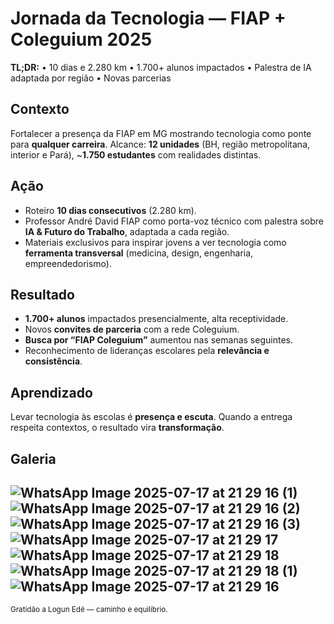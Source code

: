 # Jornada da Tecnologia — FIAP + Coleguium 2025
**TL;DR:** • 10 dias e 2.280 km • 1.700+ alunos impactados • Palestra de IA adaptada por região • Novas parcerias

## Contexto
Fortalecer a presença da FIAP em MG mostrando tecnologia como ponte para **qualquer carreira**. Alcance: **12 unidades** (BH, região metropolitana, interior e Pará), ~**1.750 estudantes** com realidades distintas.

## Ação
- Roteiro **10 dias consecutivos** (2.280 km).
- Professor André David FIAP como porta-voz técnico com palestra sobre **IA & Futuro do Trabalho**, adaptada a cada região.
- Materiais exclusivos para inspirar jovens a ver tecnologia como **ferramenta transversal** (medicina, design, engenharia, empreendedorismo).

## Resultado
- **1.700+ alunos** impactados presencialmente, alta receptividade.
- Novos **convites de parceria** com a rede Coleguium.
- **Busca por “FIAP Coleguium”** aumentou nas semanas seguintes.
- Reconhecimento de lideranças escolares pela **relevância e consistência**.

## Aprendizado
Levar tecnologia às escolas é **presença e escuta**. Quando a entrega respeita contextos, o resultado vira **transformação**.

## Galeria

![WhatsApp Image 2025-07-17 at 21 29 16 (1)](https://github.com/user-attachments/assets/b1260973-3666-43fc-a261-c2cdc3f8c25c)
![WhatsApp Image 2025-07-17 at 21 29 16 (2)](https://github.com/user-attachments/assets/50f72bd2-f1af-4f15-9b80-bba6d9a4076d)
![WhatsApp Image 2025-07-17 at 21 29 16 (3)](https://github.com/user-attachments/assets/121f939e-e340-48e6-aecd-784ac7b781b0)
![WhatsApp Image 2025-07-17 at 21 29 17](https://github.com/user-attachments/assets/5fdf1da1-d202-4be6-8d54-30abd91ecbcc)
![WhatsApp Image 2025-07-17 at 21 29 18](https://github.com/user-attachments/assets/ca3dc5d7-decb-4a7c-8eb1-4f832a3ded1f)
![WhatsApp Image 2025-07-17 at 21 29 18 (1)](https://github.com/user-attachments/assets/41eaa091-c068-4b15-9048-0d85e8c2000a)
![WhatsApp Image 2025-07-17 at 21 29 16](https://github.com/user-attachments/assets/3143ecd2-78f5-406d-8297-301b0002ed3f)
---
<sub>Gratidão a Logun Edé — caminho e equilíbrio.</sub>

